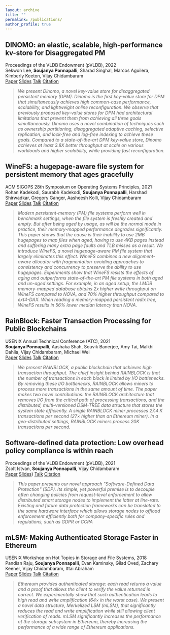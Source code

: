```yaml
---
layout: archive
title: ""
permalink: /publications/
author_profile: true
---
```


## DINOMO: an elastic, scalable, high-performance kv-store for Disaggregated PM 
Proceedings of the VLDB Endowment (pVLDB), 2022 <br>
Sekwon Lee, **Soujanya Ponnapalli**, Sharad Singhal, Marcos Aguilera, Kimberly Keeton, Vijay Chidambaram <br>
[Paper](https://dl.acm.org/doi/pdf/10.14778/3565838.3565854)
[Slides](https://wuklab.github.io/words/words22-lee-slides.pdf)
[Talk](https://www.youtube.com/watch?v=Q1-nqbrmu0o&ab_channel=WukLab)
[Citation](https://scholar.googleusercontent.com/scholar.bib?q=info:yoFaNvcx5YUJ:scholar.google.com/&output=citation&scisdr=ClE48TFbEPS13UQBrxM:AFWwaeYAAAAAZekHtxNW12bx341L-MmdskgZspo&scisig=AFWwaeYAAAAAZekHt9zGwIn9fvV_xoXalY9bNkE&scisf=4&ct=citation&cd=-1&hl=en) <br>
> *We present Dinomo, a novel key-value store for disaggregated persistent memory (DPM). Dinomo is the first key-value store for DPM that simultaneously achieves high common-case performance, scalability, and lightweight online reconfiguration. We observe that previously proposed key-value stores for DPM had architectural limitations that prevent them from achieving all three goals simultaneously. Dinomo uses a novel combination of techniques such as ownership partitioning, disaggregated adaptive caching, selective replication, and lock-free and log-free indexing to achieve these goals. Compared to a state-of-the-art DPM key-value store, Dinomo achieves at least 3.8X better throughput at scale on various workloads and higher scalability, while providing fast reconfiguration.*


## WineFS: a hugepage-aware file system for persistent memory that ages gracefully 
ACM SIGOPS 28th Symposium on Operating Systems Principles, 2021 <br>
Rohan Kadekodi, Saurabh Kadekodi, **Soujanya Ponnapalli**, Harshad Shirwadkar, Gregory Ganger, Aasheesh Kolli, Vijay Chidambaram <br>
[Paper](https://dl.acm.org/doi/pdf/10.1145/3477132.3483567)
[Slides](https://www.cs.utexas.edu/~vijay/papers/winefs-sosp21-slides.pdf)
[Talk](https://www.youtube.com/watch?v=16Ami3IsYI8&ab_channel=ACMSIGOPS)
[Citation](https://www.cs.utexas.edu/~vijay/bibtex/winefs-sosp21.bib) <br>
> *Modern persistent-memory (PM) file systems perform well in benchmark settings, when the file system is freshly created and empty. But after being aged by usage, as will be the normal mode in practice, their memory-mapped performance degrades significantly. This paper shows that the cause is their inability to use 2MB hugepages to map files when aged, having to use 4KB pages instead and suffering many extra page faults and TLB misses as a result.*
> *We introduce WineFS, a novel hugepage-aware PM file system that largely eliminates this effect. WineFS combines a new alignment-aware allocator with fragmentation-avoiding approaches to consistency and concurrency to preserve the ability to use hugepages. Experiments show that WineFS resists the effects of aging and outperforms state-of-the-art PM file systems in both aged and un-aged settings. For example, in an aged setup, the LMDB memory-mapped database obtains 2x higher write throughput on WineFS compared to NOVA, and 70% higher throughput compared to ext4-DAX. When reading a memory-mapped persistent radix tree, WineFS results in 56% lower median latency than NOVA.*



## RainBlock: Faster Transaction Processing for Public Blockchains 
USENIX Annual Technical Conference (ATC), 2021<br>
**Soujanya Ponnapalli**,  Aashaka Shah,  Souvik Banerjee,  Amy Tai,  Malkhi Dahlia,  Vijay Chidambaram,  Michael Wei <br>
[Paper](https://www.usenix.org/system/files/atc21-ponnapalli.pdf)
[Slides](https://www.usenix.org/system/files/atc21_slides_ponnapalli.pdf)
[Talk](https://www.youtube.com/watch?v=oyrWI2LaDq8&ab_channel=USENIX)
[Citation](https://scholar.googleusercontent.com/scholar.bib?q=info:NIvCRZAdxToJ:scholar.google.com/&output=citation&scisdr=ClE48TFbEPS13UX2tRg:AFWwaeYAAAAAZejwrRjGIK6bzK9zu2owfCzohDg&scisig=AFWwaeYAAAAAZejwrSlgAQcwDgpjj6iKBXWs82U&scisf=4&ct=citation&cd=-1&hl=en)
<br>
> *We present RAINBLOCK, a public blockchain that achieves high transaction throughput. The chief insight behind RAINBLOCK is that the number of transactions in each block is limited by I/O bottlenecks. By removing these I/O bottlenecks, RAINBLOCK allows miners to process more transactions in the same amount of time. The paper makes two novel contributions: the RAINBLOCK architecture that removes I/O from the critical path of processing transactions, and the distributed, multi-versioned DSM-TREE data structure that stores the system state efficiently. A single RAINBLOCK miner processes 27.4 K transactions per second (27× higher than an Ethereum miner). In a geo-distributed settings, RAINBLOCK miners process 20K transactions per second.*

## Software-defined data protection: Low overhead policy compliance is within reach 
Proceedings of the VLDB Endowment (pVLDB), 2021 <br>
Zsolt Istvan,  **Soujanya Ponnapalli**,  Vijay Chidambaram <br>
[Paper](https://dl.acm.org/doi/pdf/10.14778/3450980.3450986)
[Slides](https://www.youtube.com/watch?v=beM1qWI7tho&ab_channel=VLDB2021))
[Talk](https://www.youtube.com/watch?v=beM1qWI7tho&ab_channel=VLDB2021)
[Citation](https://scholar.googleusercontent.com/scholar.bib?q=info:lbGn4Hm5ml4J:scholar.google.com/&output=citation&scisdr=ClE48TFbEPS13UQVdM0:AFWwaeYAAAAAZekTbM27vjR36aCY7495-eseBnM&scisig=AFWwaeYAAAAAZekTbM6Bbho1Vqw_ns0yEUMuCUE&scisf=4&ct=citation&cd=-1&hl=en)
> *This paper presents our novel approach "Software-Defined Data Protection" (SDP). Its simple, yet powerful premise is to decouple often changing policies from request-level enforcement to allow distributed smart storage nodes to implement the latter at line-rate. Existing and future data protection frameworks can be translated to the same hardware interface which allows storage nodes to offload enforcement efficiently both for company-specific rules and regulations, such as GDPR or CCPA*


## mLSM: Making Authenticated Storage Faster in Ethereum 
USENIX Workshop on Hot Topics in Storage and File Systems, 2018 <br>
Pandian Raju, **Soujanya Ponnapalli**, Evan Kaminsky, Gilad Oved, Zachary Keener, Vijay Chidambaram, Ittai Abraham <br>
[Paper](https://www.usenix.org/system/files/conference/hotstorage18/hotstorage18-paper-raju.pdf)
[Slides](https://www.usenix.org/sites/default/files/conference/protected-files/hotstorage18_slides_ponnapalli.pdf)
[Talk](https://www.usenix.org/conference/hotstorage18/presentation/raju)
[Citation](https://www.usenix.org/biblio/export/bibtex/216872) <br>
> *Ethereum provides authenticated storage: each read
returns a value and a proof that allows the client to verify
the value returned is correct. We experimentally show
that such authentication leads to high read and write amplification (64× in the worst case). We present a novel
data structure, Merkelized LSM (mLSM), that significantly reduces the read and write amplification while still
allowing client verification of reads. mLSM significantly
increases the performance of the storage subsystem in
Ethereum, thereby increasing the performance of a wide
range of Ethereum applications.*


<!-- | Abstract   | Solution Preview |
| ------------- | ------------- |
| <center><a href="https://www.usenix.org/system/files/conference/hotstorage18/hotstorage18-paper-raju.pdf" target="_blank"><img src="../images/abstract_mlsm.png" style="width: 30vw"></a></center> | <center><a href="https://www.usenix.org/sites/default/files/conference/protected-files/hotstorage18_slides_ponnapalli.pdf" target="_blank"><img src="../images/paper_mlsm.png" style="width: 30vw"></a></center> | -->


<!-- ## mLSM: Making Authenticated Storage Faster in Ethereum 
USENIX Workshop on Hot Topics in Storage and File Systems, 2018 <br>
Pandian Raju, **Soujanya Ponnapalli**, Evan Kaminsky, Gilad Oved, Zachary Keener, Vijay Chidambaram, Ittai Abraham

| Abstract   | Solution Preview |
| ------------- | ------------- |
| <center><a href="https://www.usenix.org/system/files/conference/hotstorage18/hotstorage18-paper-raju.pdf" target="_blank"><img src="../images/abstract_mlsm.png" style="width: 30vw"></a></center> | <center><a href="https://www.usenix.org/sites/default/files/conference/protected-files/hotstorage18_slides_ponnapalli.pdf" target="_blank"><img src="../images/paper_mlsm.png" style="width: 30vw"></a></center> | -->

<!-- {% if author.googlescholar %}
 You can also find my articles on <u><a href="{{author.googlescholar}}">my Google Scholar profile</a>.</u>
{% endif %}

{% include base_path %}

{% for post in site.publications reversed %}
 {% include archive-single.html %}
{% endfor %} -->
